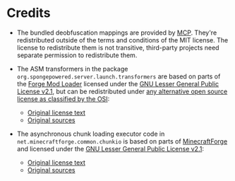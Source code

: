 # Credits

- The bundled deobfuscation mappings are provided by [MCP](http://www.modcoderpack.com). They're redistributed outside of the terms and conditions of
the MIT license. The license to redistribute them is not transitive, third-party projects need separate permission to redistribute them. 

- The ASM transformers in the package `org.spongepowered.server.launch.transformers` are based on parts of the
[Forge Mod Loader](https://github.com/MinecraftForge/FML) licensed under the
[GNU Lesser General Public License v2.1](http://www.gnu.org/licenses/lgpl-2.1.html), but can be redistributed under [any alternative open source 
license as classified by the OSI](http://opensource.org/licenses):
  - [Original license text](https://github.com/MinecraftForge/FML/blob/1112c455b9758c38eab385f48578bad17c0180f9/LICENSE-fml.txt#L24-L34)
  - [Original sources](https://github.com/MinecraftForge/FML/tree/1112c455b9758c38eab385f48578bad17c0180f9/src/main/java/cpw/mods/fml/common/asm/transformers)

- The asynchronous chunk loading executor code in `net.minecraftforge.common.chunkio` is based on parts of
[MinecraftForge](https://github.com/MinecraftForge/MinecraftForge) and licensed under the
[GNU Lesser General Public License v2.1](http://www.gnu.org/licenses/lgpl-2.1.html):
  - [Original license text](https://github.com/MinecraftForge/MinecraftForge/blob/279380b4f1aa02a4df5e2b323c11ca6ab1531431/LICENSE-new.txt)
  - [Original sources](https://github.com/MinecraftForge/MinecraftForge/tree/279380b4f1aa02a4df5e2b323c11ca6ab1531431/src/main/java/net/minecraftforge/common/chunkio)
